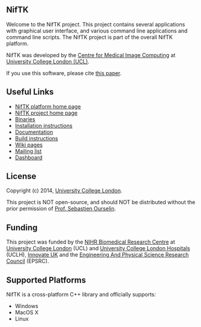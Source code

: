 NifTK
-----

Welcome to the NifTK project. This project contains several applications with graphical user interface,
and various command line applications and command line scripts. The NifTK project is part
of the overall NifTK platform.

NifTK was developed by the [Centre for Medical Image Computing][cmic] at [University College London (UCL)][ucl].

If you use this software, please cite [this paper][citation]. 

Useful Links
------------------

 - [NifTK platform home page][niftk-platform]
 - [NifTK project home page][niftk-project]
 - [Binaries][binaries]
 - [Installation instructions][install-instructions]
 - [Documentation][docs]
 - [Build instructions][build-instructions]
 - [Wiki pages][wiki]
 - [Mailing list][mailinglist]
 - [Dashboard][dashboard]
 
License
-----------

Copyright (c) 2014, [University College London][ucl].

This project is NOT open-source, and should NOT be distributed
without the prior permission of [Prof. Sebastien Ourselin][seb].

Funding
-------------

This project was funded by the [NIHR Biomedical
Research Centre][nihr] at [University College London][ucl] (UCL) and
[University College London Hospitals][uclh] (UCLH), 
[Innovate UK][innovateuk] and the [Engineering And
Physical Science Research Council][epsrc] (EPSRC).


Supported Platforms
-----------------------------

NifTK is a cross-platform C++ library and officially supports:

 - Windows
 - MacOS X
 - Linux

[cmic]: http://cmic.cs.ucl.ac.uk
[ucl]: http://www.ucl.ac.uk
[nihr]: http://www.nihr.ac.uk/research
[uclh]: http://www.uclh.nhs.uk
[innovateuk]: https://www.innovateuk.org
[epsrc]: http://www.epsrc.ac.uk
[niftk-platform]: http://www.niftk.org
[niftk-project]: https://cmiclab.cs.ucl.ac.uk/CMIC/NifTK
[binaries]: https://cmiclab.cs.ucl.ac.uk/CMIC/NifTK/install
[install-instructions]: https://cmiclab.cs.ucl.ac.uk/CMIC/NifTK/docs/latest/InstallationInstructions.html
[docs]: https://cmiclab.cs.ucl.ac.uk/CMIC/NifTK/docs
[build-instructions]: https://cmiclab.cs.ucl.ac.uk/CMIC/NifTK/docs/master/BuildInstructions.html
[wiki]: https://cmiclab.cs.ucl.ac.uk/CMIC/NifTK/wikis/home
[mailinglist]: https://www.mailinglists.ucl.ac.uk/mailman/listinfo/niftk-users
[dashboard]: http://cdash.cmiclab.cs.ucl.ac.uk/index.php?project=NifTK 
[citation]: http://link.springer.com/article/10.1007%2Fs11548-014-1124-7
[seb]: http://cmic.cs.ucl.ac.uk/staff/sebastien_ourselin

